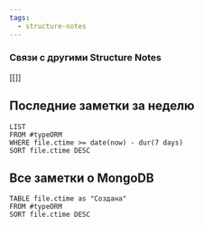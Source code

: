 ```yaml
---
tags:
  - structure-notes
---
```

### Связи с другими Structure Notes

[[]]

## Последние заметки за неделю

```dataview
LIST
FROM #typeORM   
WHERE file.ctime >= date(now) - dur(7 days)
SORT file.ctime DESC
```

## Все заметки о MongoDB

```dataview
TABLE file.ctime as "Создана"
FROM #typeORM  
SORT file.ctime DESC
```
